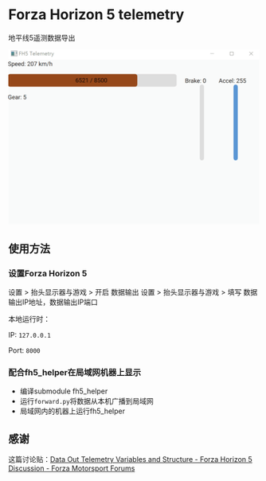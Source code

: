 # Forza Horizon 5 telemetry
地平线5遥测数据导出

![mainwindow](README.assets/mainwindow.gif)

## 使用方法
### 设置Forza Horizon 5
设置 > 抬头显示器与游戏 > 开启 数据输出
设置 > 抬头显示器与游戏 > 填写 数据输出IP地址，数据输出IP端口

本地运行时：

IP: `127.0.0.1`

Port: `8000`

### 配合fh5_helper在局域网机器上显示
* 编译submodule fh5_helper
* 运行`forward.py`将数据从本机广播到局域网
* 局域网内的机器上运行fh5_helper


## 感谢
这篇讨论贴：[Data Out Telemetry Variables and Structure - Forza Horizon 5 Discussion - Forza Motorsport Forums](https://forums.forzamotorsport.net/turn10_postst169911_Data-Out-Telemetry-Variables-and-Structure.aspx)

